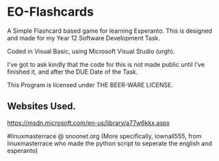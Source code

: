 # EO-Flashcards
A Simple Flashcard based game for learning Esperanto.
This is designed and made for my Year 12 Software Development Task.

Coded in Visual Basic, using Microsoft Visual Studio (urgh).

I've got to ask kindly that the code for this is not made public until I've finished it, and after the DUE Date of the Task.

This Program is licensed under THE BEER-WARE LICENSE.

## Websites Used.

https://msdn.microsoft.com/en-us/library/a77w6kkx.aspx

\#linuxmasterrace @ snoonet.org (More specifically, iownall555, from linuxmasterrace who made the python script to seperate the english and esperanto)
